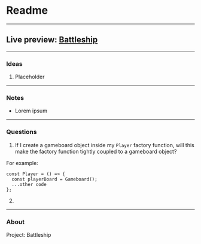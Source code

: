 # Readme
---
## Live preview: [Battleship](https://mikeycos.github.io/battleship/)
---
### Ideas
1. Placeholder
---
### Notes
* Lorem ipsum
---
### Questions
1. If I create a gameboard object inside my `Player` factory function, will this make the factory function tightly coupled to a gameboard object?

For example:
```
const Player = () => {
  const playerBoard = Gameboard();
  ...other code
};
```
2. 
---
### About
Project: Battleship